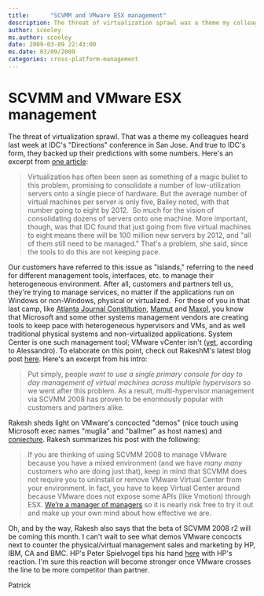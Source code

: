 ```yaml
---
title:      "SCVMM and VMware ESX management"
description: The threat of virtualization sprawl was a theme my colleagues heard last week at IDC's Directions conference in San Jose CA.
author: scooley
ms.author: scooley
date: 2009-03-09 22:43:00
ms.date: 03/09/2009
categories: cross-platform-management
---
```

# SCVMM and VMware ESX management

The threat of virtualization sprawl. That was a theme my colleagues heard last week at IDC's "Directions" conference in San Jose. And true to IDC's form, they backed up their predictions with some numbers. Here's an excerpt from [one article](http://itmanagement.earthweb.com/entdev/article.php/3809161/Virtualized-Servers-Less-Work-or-More.htm "IT Management article"): 

> Virtualization has often been seen as something of a magic bullet to this problem, promising to consolidate a number of low-utilization servers onto a single piece of hardware. But the average number of virtual machines per server is only five, Bailey noted, with that number going to eight by 2012.  So much for the vision of consolidating dozens of servers onto one machine. More important, though, was that IDC found that just going from five virtual machines to eight means there will be 100 million new servers by 2012, and "all of them still need to be managed." That's a problem, she said, since the tools to do this are not keeping pace. 

Our customers have referred to this issue as "islands," referring to the need for different management tools, interfaces, etc. to manage their heterogeneous environment. After all, customers and partners tell us, they're trying to manage services, no matter if the applications run on Windows or non-Windows, physical or virtualized.  For those of you in that last camp, like [Atlanta Journal Constitution](https://www.microsoft.com/casestudies/casestudy.aspx?casestudyid=4000002533 "MS case study"), [Mamut](https://www.microsoft.com/casestudies/casestudy.aspx?casestudyid=4000002495 "MS cast study on Mamut") and [Maxol](https://www.microsoft.com/casestudies/casestudy.aspx?casestudyid=4000002528 "MS case study on Maxol"), you know that Microsoft and some other systems management vendors are creating tools to keep pace with heterogeneous hypervisors and VMs, and as well traditional physical systems and non-virtualized applications. System Center is one such management tool; VMware vCenter isn't ([yet](http://www.virtualization.info/2009/03/vmware-is-becoming-infrastructure.html#comments "Virtualization.info"), according to Alessandro). To elaborate on this point, check out RakeshM's latest blog post [here](https://blogs.technet.com/rakeshm/archive/2009/03/09/scvmm-2008-and-vmware-management-we-must-be-doing-something-right.aspx "RakeshM technet blog post"). Here's an excerpt from his intro: 

> Put simply, people _want to use a single primary console for day to day management of virtual machines across multiple hypervisors_ so we went after this problem. As a result, multi-hypervisor management via SCVMM 2008 has proven to be enormously popular with customers and partners alike.

Rakesh sheds light on VMware's concocted "demos" (nice touch using Microsoft exec names "muglia" and "ballmer" as host names) and [conjecture](http://www.vcritical.com/2009/03/managing-vi3-with-scvmm-considered-harmful/ "Eric gray blog"). Rakesh summarizes his post with the following: 

> If you are thinking of using SCVMM 2008 to manage VMware because you have a mixed environment (and we have _many many_ customers who are doing just that), keep in mind that SCVMM does not require you to uninstall or remove VMware Virtual Center from your environment. In fact, you have to keep Virtual Center around because VMware does not expose some APIs (like Vmotion) through ESX. [ We’re a manager of managers](https://blogs.technet.com/rakeshm/archive/2008/07/28/vmware-and-scvmm-why-do-we-require-virtual-center.aspx "blog") so it is nearly risk free to try it out and make up your own mind about how effective we are. 

Oh, and by the way, Rakesh also says that the beta of SCVMM 2008 r2 will be coming this month. I can't wait to see what demos VMware concocts next to counter the physical/virtual management sales and marketing by HP, IBM, CA and BMC. HP's Peter Spielvogel tips his hand [here](http://www.communities.hp.com/online/blogs/managementsoftware/archive/2009/03/04/vmware-the-next-infrastructure-management-behemoth.aspx "HP blog") with HP's reaction. I'm sure this reaction will become stronger once VMware crosses the line to be more competitor than partner. 

Patrick
